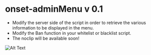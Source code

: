 # onset-adminMenu v 0.1

* Modify the server side of the script in order to retrieve the various information to be displayed in the menu.
* Modify the Ban function in your whitelist or blacklist script.
* The noclip will be available soon!

![Alt Text](https://image.noelshack.com/fichiers/2019/51/4/1576796005-2019-12-19-23h52-04.jpg)
